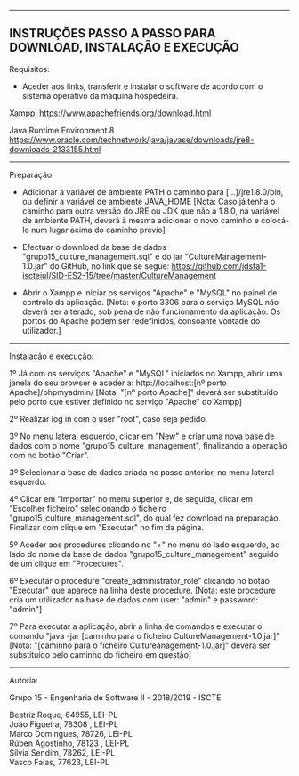 -------------------------------------------------------------
INSTRUÇÕES PASSO A PASSO PARA DOWNLOAD, INSTALAÇÃO E EXECUÇÃO
-------------------------------------------------------------

Requisitos:

- Aceder aos links, transferir e instalar o software de acordo com o sistema operativo da máquina hospedeira.

Xampp:
https://www.apachefriends.org/download.html

Java Runtime Environment 8
https://www.oracle.com/technetwork/java/javase/downloads/jre8-downloads-2133155.html

-------------------------------------------------------------------------------------------------------------

Preparação:

- Adicionar à variável de ambiente PATH o caminho para [...]/jre1.8.0/bin, ou definir a variável de ambiente JAVA_HOME
[Nota: Caso já tenha o caminho para outra versão do JRE ou JDK que não a 1.8.0, na variável de ambiente PATH, deverá à mesma adicionar o novo caminho e colocá-lo num lugar acima do caminho prévio]

- Efectuar o download da base de dados "grupo15_culture_management.sql" e do jar "CultureManagement-1.0.jar" do GitHub, no link que se segue:
https://github.com/jdsfa1-iscteiul/SID-ES2-15/tree/master/CultureManagement

- Abrir o Xampp e iniciar os serviços "Apache" e "MySQL" no painel de controlo da aplicação.
[Nota: o porto 3306 para o serviço MySQL não deverá ser alterado, sob pena de não funcionamento da aplicação. Os portos do Apache podem ser redefinidos, consoante vontade do utilizador.]

----------------------------------------------------------------------------------------------------------------------------------------

Instalação e execução:

1º Já com os serviços "Apache" e "MySQL" iniciados no Xampp, abrir uma janela do seu browser e aceder a:
http://localhost:[nº porto Apache]/phpmyadmin/
[Nota: "[nº porto Apache]" deverá ser substituído pelo porto que estiver definido no serviço "Apache" do Xampp]

2º Realizar log in com o user "root", caso seja pedido.

3º No menu lateral esquerdo, clicar em "New" e criar uma nova base de dados com o nome "grupo15_culture_management", finalizando a operação com no botão "Criar".

3º Selecionar a base de dados criada no passo anterior, no menu lateral esquerdo.

4º Clicar em "Importar" no menu superior e, de seguida, clicar em "Escolher ficheiro" selecionando o ficheiro "grupo15_culture_management.sql", do qual fez download na preparação. Finalizar com clique em "Executar" no fim da página.

5º Aceder aos procedures clicando no "+" no menu do lado esquerdo, ao lado do nome da base de dados "grupo15_culture_management" seguido de um clique em "Procedures".

6º Executar o procedure "create_administrator_role" clicando no botão "Executar" que aparece na linha deste procedure.
[Nota: este procedure cria um utilizador na base de dados com user: "admin" e password: "admin"]

7º Para executar a aplicação, abrir a linha de comandos e executar o comando "java -jar [caminho para o ficheiro CultureManagement-1.0.jar]"
[Nota: "[caminho para o ficheiro Cultureanagement-1.0.jar]" deverá ser substituído pelo caminho do ficheiro em questão]

----------------------------------------------------------------------------------------------------------------------------------------

Autoria:

Grupo 15 - Engenharia de Software II - 2018/2019 - ISCTE

Beatriz Roque, 64955, LEI-PL </br> 
João Figueira, 78308 , LEI-PL </br> 
Marco Domingues, 78726, LEI-PL </br> 
Rúben Agostinho, 78123 , LEI-PL </br> 
Sílvia Sendim, 78262, LEI-PL </br> 
Vasco Faias, 77623, LEI-PL </br> 
